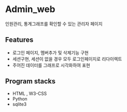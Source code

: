 # Admin_web
인원관리, 통계그래프를 확인할 수 있는 관리자 페이지

## Features
- 로그인 페이지, 멤버추가 및 삭제기능 구현
- 세션구현, 세션이 없을 경우 모두 로그인페이지로 리다이렉트
- 주어진 데이터를 그래프로 시각화하여 표현

## Program stacks
- HTML , W3-CSS
- Python
- sqlite3
